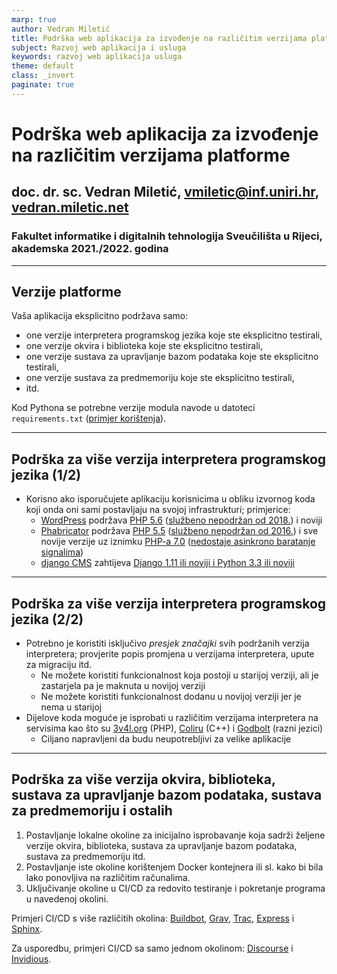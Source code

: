 ```yaml
---
marp: true
author: Vedran Miletić
title: Podrška web aplikacija za izvođenje na različitim verzijama platforme
subject: Razvoj web aplikacija i usluga
keywords: razvoj web aplikacija usluga
theme: default
class: _invert
paginate: true
---
```


<style>
section {
  font-family: 'Fira Sans', sans-serif;
}
code {
  font-family: 'Fira Code', monospace;
}
</style>

# Podrška web aplikacija za izvođenje na različitim verzijama platforme

## doc. dr. sc. Vedran Miletić, vmiletic@inf.uniri.hr, [vedran.miletic.net](https://vedran.miletic.net/)

### Fakultet informatike i digitalnih tehnologija Sveučilišta u Rijeci, akademska 2021./2022. godina

---

## Verzije platforme

Vaša aplikacija eksplicitno podržava samo:

- one verzije interpretera programskog jezika koje ste eksplicitno testirali,
- one verzije okvira i biblioteka koje ste eksplicitno testirali,
- one verzije sustava za upravljanje bazom podataka koje ste eksplicitno testirali,
- one verzije sustava za predmemoriju koje ste eksplicitno testirali,
- itd.

Kod Pythona se potrebne verzije modula navode u datoteci `requirements.txt` ([primjer korištenja](https://www.jetbrains.com/help/pycharm/managing-dependencies.html)).

---

## Podrška za više verzija interpretera programskog jezika (1/2)

- Korisno ako isporučujete aplikaciju korisnicima u obliku izvornog koda koji onda oni sami postavljaju na svojoj infrastrukturi; primjerice:
    - [WordPress](https://make.wordpress.org/plugins/2019/04/01/wordpress-to-move-to-php-5-6/) podržava [PHP 5.6](https://www.php.net/releases/5_6_0.php) ([službeno nepodržan od 2018.](https://www.php.net/eol.php)) i noviji
    - [Phabricator](https://www.phacility.com/phabricator/) podržava [PHP 5.5](https://www.php.net/releases/5_5_0.php) ([službeno nepodržan od 2016.](https://www.php.net/eol.php)) i sve novije verzije uz iznimku [PHP-a 7.0](https://www.php.net/releases/7_0_0.php) ([nedostaje asinkrono baratanje signalima](https://secure.phabricator.com/T12101))
    - [django CMS](https://www.django-cms.org/) zahtijeva [Django 1.11 ili noviji i Python 3.3 ili noviji](https://docs.django-cms.org/en/latest/index.html#software-version-requirements-and-release-notes)

---

## Podrška za više verzija interpretera programskog jezika (2/2)

- Potrebno je koristiti isključivo *presjek značajki* svih podržanih verzija interpretera; provjerite popis promjena u verzijama interpretera, upute za migraciju itd.
    - Ne možete koristiti funkcionalnost koja postoji u starijoj verziji, ali je zastarjela pa je maknuta u novijoj verziji
    - Ne možete koristiti funkcionalnost dodanu u novijoj verziji jer je nema u starijoj
- Dijelove koda moguće je isprobati u različitim verzijama interpretera na servisima kao što su [3v4l.org](https://3v4l.org/) (PHP), [Coliru](https://coliru.stacked-crooked.com/) (C++) i [Godbolt](https://godbolt.org/) (razni jezici)
    - Ciljano napravljeni da budu neupotrebljivi za velike aplikacije

---

## Podrška za više verzija okvira, biblioteka, sustava za upravljanje bazom podataka, sustava za predmemoriju i ostalih

1. Postavljanje lokalne okoline za inicijalno isprobavanje koja sadrži željene verzije okvira, biblioteka, sustava za upravljanje bazom podataka, sustava za predmemoriju itd.
2. Postavljanje iste okoline korištenjem Docker kontejnera ili sl. kako bi bila lako ponovljiva na različitim računalima.
3. Uključivanje okoline u CI/CD za redovito testiranje i pokretanje programa u navedenoj okolini.

Primjeri CI/CD s više različitih okolina: [Buildbot](https://github.com/buildbot/buildbot), [Grav](https://github.com/getgrav/grav), [Trac](https://github.com/edgewall/trac), [Express](https://github.com/expressjs/express) i [Sphinx](https://github.com/sphinx-doc/sphinx).

Za usporedbu, primjeri CI/CD sa samo jednom okolinom: [Discourse](https://github.com/discourse/discourse) i [Invidious](https://github.com/iv-org/invidious).
